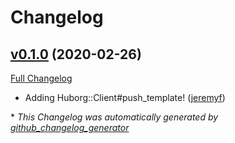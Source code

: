 # Changelog

## [v0.1.0](https://github.com/samvera-labs/huborg/tree/v0.1.0) (2020-02-26)

[Full Changelog](https://github.com/samvera-labs/huborg/commit/cc1ce07147ad552cabf343c8195610bbb8c9376d)

- Adding Huborg::Client\#push\_template! ([jeremyf](https://github.com/jeremyf))


\* *This Changelog was automatically generated by [github_changelog_generator](https://github.com/github-changelog-generator/github-changelog-generator)*
